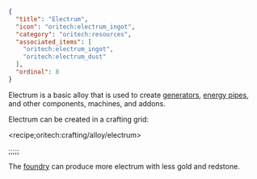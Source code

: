 ```json
{
  "title": "Electrum",
  "icon": "oritech:electrum_ingot",
  "category": "oritech:resources",
  "associated_items": [
    "oritech:electrum_ingot",
    "oritech:electrum_dust"
  ],
  "ordinal": 8
}
```

Electrum is a basic alloy that is used to create [generators](^oritech:logistics/generators), [energy pipes](^oritech:logistics/energy), and other components, machines, and addons.

Electrum can be created in a crafting grid:

<recipe;oritech:crafting/alloy/electrum>

;;;;;

The [foundry](^oritech:processing/foundry) can produce more electrum with less gold and redstone.

